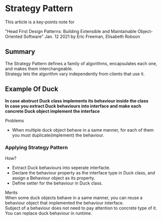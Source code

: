 # Strategy Pattern
This article is a key-points note for  

"Head First Design Patterns: Building Extensible and Maintainable Object-Oriented Software"
Jan. 12 2021 by Eric Freeman, Elisabeth Robson


## Summary
The Strategy Pattern defines a family of algorithms, encapsulates each one, and makes them interchangeable.  
Strategy lets the algorithm vary independently from clients that use it.

## Example Of Duck
**In case abstruct Duck class implements its behaviour inside the class**  
**In case you extract Duck behaviours into interface and make each concrete Duck object implement the interface**  

Problems  
- When multiple duck object behave in a same manner, for each of them you must duplicate(implement) the behaviour.


### Applying Strategy Pattern
How?    
- Extract Duck behaviours into seperate interfacte.  
- Declare the behaviour property as the interface type in Duck class, and assign a Behaviour object as its property.  
- Define setter for the behaviour in Duck class.

Merits  
When some duck objects behave in a same manner, you can reuse a behaviour object that implemented the behaviour interface.  
Subject of a behaviour does not need to pay attention to concrete type of it.
You can replace duck behaviour in runtime.  
